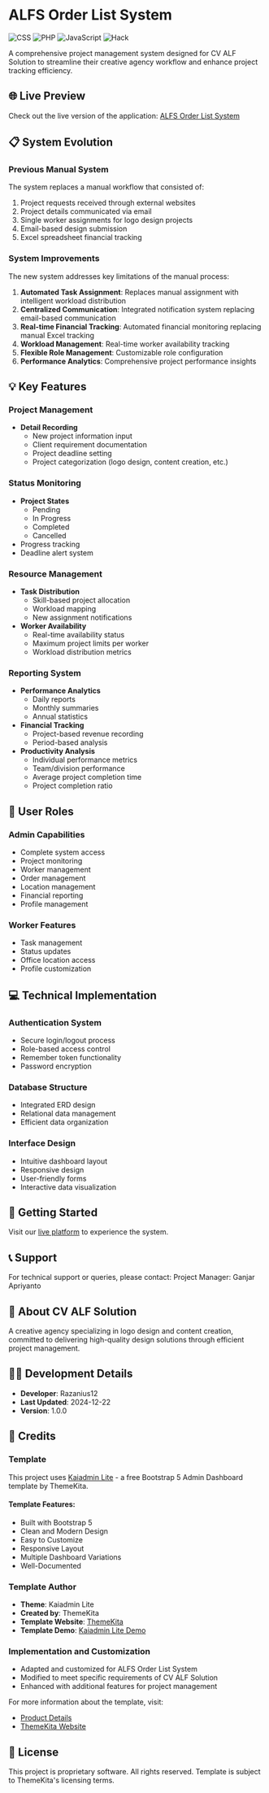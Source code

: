 # ALFS Order List System

![CSS](https://img.shields.io/badge/CSS-72.6%25-blue)
![PHP](https://img.shields.io/badge/PHP-20.1%25-purple)
![JavaScript](https://img.shields.io/badge/JavaScript-6.6%25-yellow)
![Hack](https://img.shields.io/badge/Hack-0.7%25-orange)

A comprehensive project management system designed for CV ALF Solution to streamline their creative agency workflow and enhance project tracking efficiency.

## 🌐 Live Preview
Check out the live version of the application: [ALFS Order List System](https://alfsorderlist.ct.ws/)

## 📋 System Evolution
### Previous Manual System
The system replaces a manual workflow that consisted of:
1. Project requests received through external websites
2. Project details communicated via email
3. Single worker assignments for logo design projects
4. Email-based design submission
5. Excel spreadsheet financial tracking

### System Improvements
The new system addresses key limitations of the manual process:
1. **Automated Task Assignment**: Replaces manual assignment with intelligent workload distribution
2. **Centralized Communication**: Integrated notification system replacing email-based communication
3. **Real-time Financial Tracking**: Automated financial monitoring replacing manual Excel tracking
4. **Workload Management**: Real-time worker availability tracking
5. **Flexible Role Management**: Customizable role configuration
6. **Performance Analytics**: Comprehensive project performance insights

## 💡 Key Features

### Project Management
- **Detail Recording**
  - New project information input
  - Client requirement documentation
  - Project deadline setting
  - Project categorization (logo design, content creation, etc.)

### Status Monitoring
- **Project States**
  - Pending
  - In Progress
  - Completed
  - Cancelled
- Progress tracking
- Deadline alert system

### Resource Management
- **Task Distribution**
  - Skill-based project allocation
  - Workload mapping
  - New assignment notifications
- **Worker Availability**
  - Real-time availability status
  - Maximum project limits per worker
  - Workload distribution metrics

### Reporting System
- **Performance Analytics**
  - Daily reports
  - Monthly summaries
  - Annual statistics
- **Financial Tracking**
  - Project-based revenue recording
  - Period-based analysis
- **Productivity Analysis**
  - Individual performance metrics
  - Team/division performance
  - Average project completion time
  - Project completion ratio

## 👥 User Roles

### Admin Capabilities
- Complete system access
- Project monitoring
- Worker management
- Order management
- Location management
- Financial reporting
- Profile management

### Worker Features
- Task management
- Status updates
- Office location access
- Profile customization

## 💻 Technical Implementation

### Authentication System
- Secure login/logout process
- Role-based access control
- Remember token functionality
- Password encryption

### Database Structure
- Integrated ERD design
- Relational data management
- Efficient data organization

### Interface Design
- Intuitive dashboard layout
- Responsive design
- User-friendly forms
- Interactive data visualization

## 🚀 Getting Started
Visit our [live platform](https://alfsorderlist.ct.ws/) to experience the system.

## 📞 Support
For technical support or queries, please contact:
Project Manager: Ganjar Apriyanto

## 🏢 About CV ALF Solution
A creative agency specializing in logo design and content creation, committed to delivering high-quality design solutions through efficient project management.

## 👨‍💻 Development Details
- **Developer**: Razanius12
- **Last Updated**: 2024-12-22
- **Version**: 1.0.0

## 🎨 Credits

### Template
This project uses [Kaiadmin Lite](https://themekita.com/kaiadmin-lite-bootstrap-5-dashboard.html) - a free Bootstrap 5 Admin Dashboard template by ThemeKita.

#### Template Features:
- Built with Bootstrap 5
- Clean and Modern Design
- Easy to Customize
- Responsive Layout
- Multiple Dashboard Variations
- Well-Documented

### Template Author
- **Theme**: Kaiadmin Lite
- **Created by**: ThemeKita
- **Template Website**: [ThemeKita](https://themekita.com)
- **Template Demo**: [Kaiadmin Lite Demo](https://themekita.com/demo-kaiadmin-lite-bootstrap-dashboard/livepreview/demo1/)

### Implementation and Customization
- Adapted and customized for ALFS Order List System
- Modified to meet specific requirements of CV ALF Solution
- Enhanced with additional features for project management

For more information about the template, visit:
- [Product Details](https://themekita.com/kaiadmin-lite-bootstrap-5-dashboard.html)
- [ThemeKita Website](https://themekita.com)

## 📄 License
This project is proprietary software. All rights reserved.
Template is subject to ThemeKita's licensing terms.